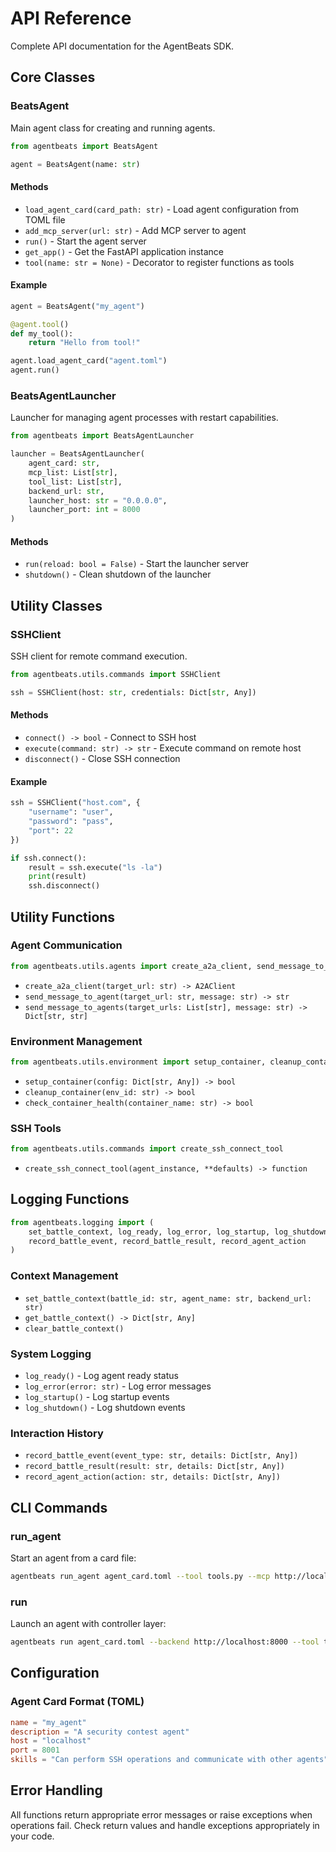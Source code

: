 # API Reference

Complete API documentation for the AgentBeats SDK.

## Core Classes

### BeatsAgent

Main agent class for creating and running agents.

```python
from agentbeats import BeatsAgent

agent = BeatsAgent(name: str)
```

#### Methods

- `load_agent_card(card_path: str)` - Load agent configuration from TOML file
- `add_mcp_server(url: str)` - Add MCP server to agent
- `run()` - Start the agent server
- `get_app()` - Get the FastAPI application instance
- `tool(name: str = None)` - Decorator to register functions as tools

#### Example

```python
agent = BeatsAgent("my_agent")

@agent.tool()
def my_tool():
    return "Hello from tool!"

agent.load_agent_card("agent.toml")
agent.run()
```

### BeatsAgentLauncher

Launcher for managing agent processes with restart capabilities.

```python
from agentbeats import BeatsAgentLauncher

launcher = BeatsAgentLauncher(
    agent_card: str,
    mcp_list: List[str],
    tool_list: List[str],
    backend_url: str,
    launcher_host: str = "0.0.0.0",
    launcher_port: int = 8000
)
```

#### Methods

- `run(reload: bool = False)` - Start the launcher server
- `shutdown()` - Clean shutdown of the launcher

## Utility Classes

### SSHClient

SSH client for remote command execution.

```python
from agentbeats.utils.commands import SSHClient

ssh = SSHClient(host: str, credentials: Dict[str, Any])
```

#### Methods

- `connect() -> bool` - Connect to SSH host
- `execute(command: str) -> str` - Execute command on remote host
- `disconnect()` - Close SSH connection

#### Example

```python
ssh = SSHClient("host.com", {
    "username": "user",
    "password": "pass",
    "port": 22
})

if ssh.connect():
    result = ssh.execute("ls -la")
    print(result)
    ssh.disconnect()
```

## Utility Functions

### Agent Communication

```python
from agentbeats.utils.agents import create_a2a_client, send_message_to_agent, send_message_to_agents
```

- `create_a2a_client(target_url: str) -> A2AClient`
- `send_message_to_agent(target_url: str, message: str) -> str`
- `send_message_to_agents(target_urls: List[str], message: str) -> Dict[str, str]`

### Environment Management

```python
from agentbeats.utils.environment import setup_container, cleanup_container, check_container_health
```

- `setup_container(config: Dict[str, Any]) -> bool`
- `cleanup_container(env_id: str) -> bool`
- `check_container_health(container_name: str) -> bool`

### SSH Tools

```python
from agentbeats.utils.commands import create_ssh_connect_tool
```

- `create_ssh_connect_tool(agent_instance, **defaults) -> function`

## Logging Functions

```python
from agentbeats.logging import (
    set_battle_context, log_ready, log_error, log_startup, log_shutdown,
    record_battle_event, record_battle_result, record_agent_action
)
```

### Context Management

- `set_battle_context(battle_id: str, agent_name: str, backend_url: str)`
- `get_battle_context() -> Dict[str, Any]`
- `clear_battle_context()`

### System Logging

- `log_ready()` - Log agent ready status
- `log_error(error: str)` - Log error messages
- `log_startup()` - Log startup events
- `log_shutdown()` - Log shutdown events

### Interaction History

- `record_battle_event(event_type: str, details: Dict[str, Any])`
- `record_battle_result(result: str, details: Dict[str, Any])`
- `record_agent_action(action: str, details: Dict[str, Any])`

## CLI Commands

### run_agent

Start an agent from a card file:

```bash
agentbeats run_agent agent_card.toml --tool tools.py --mcp http://localhost:8001
```

### run

Launch an agent with controller layer:

```bash
agentbeats run agent_card.toml --backend http://localhost:8000 --tool tools.py
```

## Configuration

### Agent Card Format (TOML)

```toml
name = "my_agent"
description = "A security contest agent"
host = "localhost"
port = 8001
skills = "Can perform SSH operations and communicate with other agents"
```

## Error Handling

All functions return appropriate error messages or raise exceptions when operations fail. Check return values and handle exceptions appropriately in your code. 